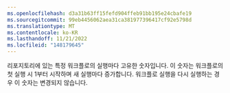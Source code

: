 ```yaml
---
ms.openlocfilehash: d3a31b63ff15fefd904ffeb91bb195e24cbafe19
ms.sourcegitcommit: 99eb4456062aea31ca381977396417cf92e5798d
ms.translationtype: MT
ms.contentlocale: ko-KR
ms.lasthandoff: 11/21/2022
ms.locfileid: "148179645"
---
```

리포지토리에 있는 특정 워크플로의 실행마다 고유한 숫자입니다. 이 숫자는 워크플로의 첫 실행 시 1부터 시작하며 새 실행마다 증가합니다. 워크플로 실행을 다시 실행하는 경우 이 숫자는 변경되지 않습니다.